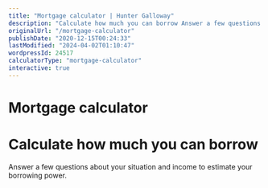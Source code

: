 ```yaml
---
title: "Mortgage calculator | Hunter Galloway"
description: "Calculate how much you can borrow Answer a few questions about your situation and income to estimate your borrowing power."
originalUrl: "/mortgage-calculator"
publishDate: "2020-12-15T00:24:33"
lastModified: "2024-04-02T01:10:47"
wordpressId: 24517
calculatorType: "mortgage-calculator"
interactive: true
---
```


<h1>Mortgage calculator</h1>

<h1>Calculate how much <span class="text-nowrap">you can</span> borrow</h1> <p>Answer a few questions about your situation and income <span class="text-nowrap">to estimate your</span> borrowing power.</p>
